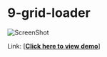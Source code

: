 # 9-grid-loader 

![ScreenShot](https://raw.github.com/wangx6/9-grid-loader/master/assets/img/screenshot.jpg)

Link:
[<strong><a href="https://rawgit.com/wangx6/9-grid-loader/master/index.html">Click here to view demo</a></strong>]


